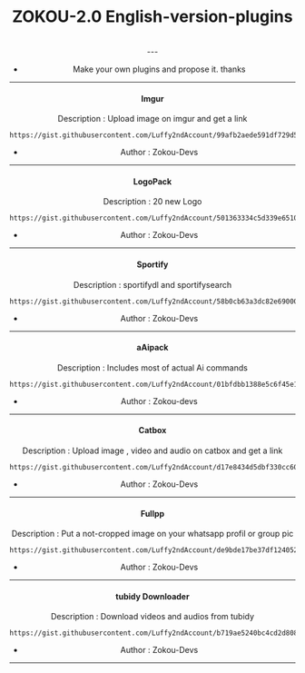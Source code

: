 <h1 align="center"> ZOKOU-2.0 English-version-plugins </h1>
<div align="center">
<br /> 
---

- Make your own plugins and propose it. thanks

---


<h4 align="center"> Imgur </h1>

  Description : Upload image on imgur and get a link

```
https://gist.githubusercontent.com/Luffy2ndAccount/99afb2aede591df729d5c2294e9a2931/raw/9eebc434c34c1b83f2b3ff55171a523d5728068b/imgurVE.js
```
- Author : Zokou-Devs
---


<h4 align="center"> LogoPack </h1>

  Description : 20 new Logo

```
https://gist.githubusercontent.com/Luffy2ndAccount/501363334c5d339e6510b70d09217654/raw/5ec7c483d986eb6a79a82ec6297d32371cafb808/logopackVE.js
```
- Author : Zokou-Devs
---


<h4 align="center"> Sportify </h1>

  Description : sportifydl and sportifysearch

```
https://gist.githubusercontent.com/Luffy2ndAccount/58b0cb63a3dc82e690005d5407faf7f8/raw/42ce7f7792432b8616236286bd818ad131ded76f/sportifyVE.js
```
- Author : Zokou-Devs
---


<h4 align="center"> aAipack </h1>

  Description : Includes most of actual Ai commands

```
https://gist.githubusercontent.com/Luffy2ndAccount/01bfdbb1388e5c6f45e1694fd98e6d1e/raw/56cdabd35c821d87a6bcedb1ff934faf08ec5a0f/aipackVE.js
```
- Author : Zokou-devs
---


<h4 align="center"> Catbox </h1>

  Description : Upload  image , video and audio on catbox and get a link

```
https://gist.githubusercontent.com/Luffy2ndAccount/d17e8434d5dbf330cc603a0f60d91c5a/raw/6fc3951b624e956c0af74013f1023d3ac387f338/catboxVE.js
```
- Author : Zokou-Devs
---


<h4 align="center"> Fullpp </h1>

  Description : Put a not-cropped image on your whatsapp profil or group pic

```
https://gist.githubusercontent.com/Luffy2ndAccount/de9bde17be37df12405243b4b1da9e94/raw/f50fff6ce738190d85643806a84c6fda0502959c/fullppVE.js
```
- Author : Zokou-Devs
---


<h4 align="center"> tubidy Downloader </h1>

  Description : Download videos and audios from tubidy

```
https://gist.githubusercontent.com/Luffy2ndAccount/b719ae5240bc4cd2d8082aea7b0bbb91/raw/349b691f8f2961ffac87e11ffd655158f87e87e0/tubidyVE.js
```
- Author : Zokou-Devs
---